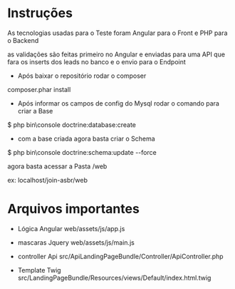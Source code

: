Instruções 
========================

As tecnologias usadas para o Teste foram Angular para o Front e PHP para o Backend

as validações são feitas primeiro no Angular e enviadas para uma API que fara os inserts dos leads no banco 
 e o envio para o Endpoint

* Após baixar o repositório rodar o composer 

composer.phar install 

* Após informar os campos de config do Mysql rodar o comando para criar a Base

$ php bin\console doctrine:database:create

* com a base criada agora basta criar o Schema 

$ php bin\console doctrine:schema:update --force

agora basta acessar a Pasta /web

ex: localhost/join-asbr/web

Arquivos importantes  
========================

* Lógica Angular
web/assets/js/app.js 

* mascaras Jquery
web/assets/js/main.js 

* controller Api
src/ApiLandingPageBundle/Controller/ApiController.php

* Template Twig
src/LandingPageBundle/Resources/views/Default/index.html.twig
